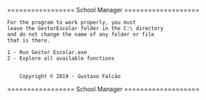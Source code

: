 =================	School Manager      ===================
	
	For the program to work properly, you must
	leave the GestorEscolar folder in the C:\ directory
	and do not change the name of any folder or file
	that is there.
	
	1 - Run Gestor Escolar.exe
	2 - Explore all available functions


		Copyright © 2019 - Gustavo Falcão

=================	School Manager      ===================
